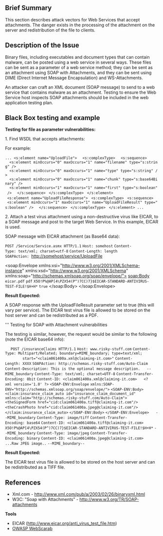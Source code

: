 ## Brief Summary

This section describes attack vectors for Web Services that accept
attachments. The danger exists in the processing of the attachment on
the server and redistribution of the file to clients.

## Description of the Issue

Binary files, including executables and document types that can contain
malware, can be posted using a web service in several ways. These files
can be sent as a parameter of a web service method; they can be sent as
an attachment using SOAP with Attachments, and they can be sent using
DIME (Direct Internet Message Encapsulation) and WS-Attachments.

An attacker can craft an XML document (SOAP message) to send to a web
service that contains malware as an attachment. Testing to ensure the
Web Service host inspects SOAP attachments should be included in the web
application testing plan.

## Black Box testing and example

**Testing for file as parameter vulnerabilities:**

1\. Find WSDL that accepts attachments:

For example:

`... <s:element name="UploadFile">`
`  <s:complexType>`
`  <s:sequence>`
`  <s:element minOccurs="0" maxOccurs="1" name="filename" type="s:string" /> `
`  <s:element minOccurs="0" maxOccurs="1" name="type" type="s:string" /> `
`  <s:element minOccurs="0" maxOccurs="1" name="chunk" type="s:base64Binary" /> `
`  <s:element minOccurs="1" maxOccurs="1" name="first" type="s:boolean" /> `
` </s:sequence>`
` </s:complexType>`
` </s:element>`
` <s:element name="UploadFileResponse">`
` <s:complexType>`
` <s:sequence>`
` <s:element minOccurs="1" maxOccurs="1" name="UploadFileResult" type="s:boolean" /> `
` </s:sequence>`
` </s:complexType>`
` </s:element> ... `

2\. Attach a test virus attachment using a non-destructive virus like
EICAR, to a SOAP message and post to the target Web Service. In this
example, EICAR is used.

SOAP message with EICAR attachment (as Base64 data):

`POST /Service/Service.asmx HTTP/1.1`
`Host: somehost`
`Content-Type: text/xml; charset=utf-8`
`Content-Length: length`
`SOAPAction: `<http://somehost/service/UploadFile>


<?xml version="1.0" encoding="utf-8"?>

<soap:Envelope xmlns:xsi="http://www.w3.org/2001/XMLSchema-instance"
  xmlns:xsd="http://www.w3.org/2001/XMLSchema"
  xmlns:soap="http://schemas.xmlsoap.org/soap/envelope/">
<soap:Body>
<UploadFile ns="http://somehost/service">
<filename>`eicar.pdf`</filename>
<type>`pdf`</type>
<chunk>`X5O!P%@AP[4\PZX54(P^)7CC)7}$EICAR-STANDARD-ANTIVIRUS-TEST-FILE!$H+H*`</chunk>
<first>`true`</first>
</UploadFile>
</soap:Body>
</soap:Envelope>

**Result Expected:**

A SOAP response with the UploadFileResult parameter set to true (this
will vary per service). The EICAR test virus file is allowed to be
stored on the host server and can be redistributed as a PDF.

''' Testing for SOAP with Attachment vulnerabilities

The testing is similar, however, the request would be similar to the
following (note the EICAR base64 info):

`  `
`POST /insuranceClaims HTTP/1.1`
`Host: www.risky-stuff.com`
`Content-Type: Multipart/Related; boundary=MIME_boundary; type=text/xml;`
`        start="<claim061400a.xml@claiming-it.com>"`
`Content-Length: XXXX`
`SOAPAction: http://schemas.risky-stuff.com/Auto-Claim`
`Content-Description: This is the optional message description.`
`  `
`--MIME_boundary`
`Content-Type: text/xml; charset=UTF-8`
`Content-Transfer-Encoding: 8bit`
`Content-ID: <claim061400a.xml@claiming-it.com>`
`  `
`<?xml version='1.0' ?>`
`<SOAP-ENV:Envelope`
`xmlns:SOAP-ENV="http://schemas.xmlsoap.org/soap/envelope/">`
`<SOAP-ENV:Body>`
`<claim:insurance_claim_auto id="insurance_claim_document_id"`
`xmlns:claim="http://schemas.risky-stuff.com/Auto-Claim">`
`<theSignedForm href="cid:claim061400a.tiff@claiming-it.com"/>`
`<theCrashPhoto href="cid:claim061400a.jpeg@claiming-it.com"/>`
`  `
`</claim:insurance_claim_auto>`
`</SOAP-ENV:Body>`
`</SOAP-ENV:Envelope>`
`  `
`--MIME_boundary`
`Content-Type: image/tiff`
`Content-Transfer-Encoding: base64`
`Content-ID: <claim061400a.tiff@claiming-it.com>`
`  `
`X5O!P%@AP[4\PZX54(P^)7CC)7}$EICAR-STANDARD-ANTIVIRUS-TEST-FILE!$H+H*`
`--MIME_boundary`
`Content-Type: image/jpeg`
`Content-Transfer-Encoding: binary`
`Content-ID: <claim061400a.jpeg@claiming-it.com>`
`  `
`...Raw JPEG image..`
`--MIME_boundary-- `

**Result Expected:**

The EICAR test virus file is allowed to be stored on the host server and
can be redistributed as a TIFF file.

## References

  - Xml.com - <http://www.xml.com/pub/a/2003/02/26/binaryxml.html>
  - W3C: "Soap with Attachments" -
    <http://www.w3.org/TR/SOAP-attachments>

**Tools**

  - EICAR (http://www.eicar.org/anti_virus_test_file.htm)
  - [OWASP WebScarab](OWASP_WebScarab_Project "wikilink")